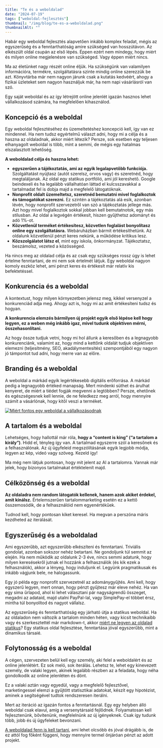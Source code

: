 ```yaml
---
title: "Te és a weboldalad"
date: "2024-07-19"
tags: ["weboldal-fejlesztés"]
thumbnail: "/img/blog/te-es-a-weboldalad.png"
thumbnailAlt: ""
---
```


<p class="lead">Habár egy weboldal fejlesztés alapvetően inkább komplex feladat, mégis az egyszerűség és a fenntarthatóság amire szükséged van hosszútávon. Az elkészült oldal csupán az első lépés. Éppen ezért nem mindegy, hogy miért és milyen online megjelenésre van szükséged. Vagy éppen miért nincs.</p>

Ma az életünket nagy részét online éljük. Ha szükségünk van valamilyen információra, termékre, szolgáltatásra szinte mindig online szerezzük be azt. Könyvtárba már nem nagyon járunk csak a kutatás kedvéért, ahogy a fizikai üzleteket sem nagyon használjuk már, ha nem napi vásárlásról van szó.

Egy saját weboldal és az így létrejött online jelenlét igazán hasznos lehet vállalkozásod számára, ha megfelelően kihasználod.

## Koncepció és a weboldal

Egy weboldal fejlesztéséhez és üzemeltetéshez koncepció kell, így van ez mindennel. Ha nem tudsz egyértelmű választ adni, hogy mi a célja és a haszna az oldaladnak, akkor miért létezik? Persze, sok esetben egy teljesen elhanyagolt weboldal is több, mint a semmi, de mégis egy hatalmas elszalasztott lehetőség.

**A weboldalad célja és haszna lehet:**

- **egyszerűen a tájékoztatás, ami az egyik legalapvetőbb funkciója.** Szolgáltatást nyújtasz (autót szerelsz, orvos vagy) és szeretnéd, hogy megtaláljanak. Az oldal egy statikus portfólió, ami jól kereshető. Google beindexeli és ha legalább vállalhatóan láttad el kulcsszavakkal a tartalmadat fel is dobja majd a megfelelő látogatóknak.
- **Nonprofit oldalt üzemeltetsz, szeretnéd bemutatni mivel foglalkoztok és támogatókat szerezni.** Ez szintén a tájékoztatás alá esik, azonban lévén, hogy nonprofit szervezetről van szó a tájékoztatás jellege más. Azt hogy mivel foglalkoztok sokkal jobban kell bemutatnotok, egy más stílusban. Az oldal a legvégén értékesít, hiszen gyűjthetsz adományt és adó 1%-ot.
- **Közvetlenül terméket értékesítesz, közvetlen foglalást bonyolítasz online egy szolgáltatásra.** Webáruházban bármit értékesíthetünk. Az oldalunk közvetlenül pénzt keres nekünk, a működése kritikus lesz.
- **Közszolgálatot látsz el**, mint egy iskola, önkormányzat. Tájékoztatsz, beszámolsz, vezeted a közösséged.

Ha nincs meg az oldalad célja és az csak egy szükséges rossz úgy is lehet értelme fenntartani, de mi nem sok értelmét látjuk. Egy weboldal nagyon komoly eszköz lehet, ami pénzt keres és értékesít már relatív kis befektetéssel.

## Konkurencia és a weboldal

A kontextust, hogy milyen környezetben jelensz meg, kikkel versenyzel a konkurenciád adja meg. Ahogy azt is, hogy mi az amit értékesíteni tudsz és hogyan.

**A konkurencia elemzés bármilyen új projekt egyik első lépése kell hogy legyen, ez a weben még inkább igaz, mivel tudunk objektíven mérni, összehasonlítani.**

Az hogy össze tudjuk vetni, hogy mi hol állunk a keresőben és a legnagyobb konkurenciánk, valamint az, hogy mind a kettőnk oldalát tudjuk objektíven elemezni (teljesítmény, SEO, akadálymentesítés) szempontjából egy nagyon jó támpontot tud adni, hogy merre van az előre.

## Branding és a weboldal

A weboldal a márkád egyik legértékesebb digitális erőforrása. A márkád pedig a legnagyobb értéked manapság. Mert mindenki süthet és árulhat kenyeret, de miért a tiédet fogják megvenni a legtöbben? Persze, ehetőnek és egészségesnek kell lennie, de ne feledkezz meg arról, hogy mennyire számít a vásárlónak, hogy kitől veszi a terméket.

[![Miért fontos egy weboldal a vállalkozásodnak](https://img.youtube.com/vi/NN7YEIlc-Oc/maxresdefault.jpg)](https://www.youtube.com/watch?v=NN7YEIlc-Oc&ab_channel=HubSpotMarketing)

## A tartalom és a weboldal

Lehetséges, hogy hallottál már róla, **hogy a “content is king” (“a tartalom a király”)**. Hidd el, tényleg így van. A tartalmad egyszerre szól a keresőnek és a felhasználónak. Az új ügyfeleid megszólításának egyik legjobb módja, legyen az kép, videó vagy szöveg. Kezeld így!

Ma még nem látjuk pontosan, hogy mit jelent az AI a tartalomra. Vannak már jelek, hogy bizonyos tartalmakat értéktelenít majd.

## Célközönség és a weboldal

**Az oldaladra nem random látogatók kellenek, hanem azok akiket érdekel, amit kínálsz.** Értelemszerűen tartalommarketing esetén ez a kettő összemosódik, de a felhasználóid nem egyenértékűek.

Tudnod kell, hogy pontosan kiket keresel. Ha megvan a perszóna máris kezdheted az iterálását.

## Egyszerűség és a weboldalad

Ami egyszerűbb, azt egyszerűbb elkészíteni és fenntartani. Triviális gondolat, azonban sokszor nehéz betartani. Ne gondoljunk túl semmit az elején. Ha nem működik az oldalunk 2-3 éve, nincs semmi adatunk, hogy milyen keresésekről jutnak el hozzánk a felhasználók (és kik ezek a felhasználók), akkor a lényeg, hogy induljunk el. Legyünk pragmatikusak és inkább vágjunk bele, ne halogassunk.

Egy jó példa egy nonprofit szervezetnél az adománygyűjtés. Ami kell, hogy egyszerű legyen, mert onnan, hogy pénzt gyűjtesz már eleve nehéz. Ha van egy sima űrlapod, ahol ki lehet választani pár nagyságrendű összeget, megadni az adataid, majd utalni PayPal-lal, vagy SimplePay-el többet érsz, mintha túl bonyolítod és nagyot vállalsz.

Az egyszerűség és fenntarthatóság egy járható útja a statikus weboldal. Ha az oldaladon nem változik a tartalom minden héten, vagy kicsit technikaibb vagy és szerkesztettél már markdown-t, akkor [miért ne legyen az oldalad statikus](https://conedevelopment.com/hu/mi-a-statikus-weboldal-es-miert-egy-jo-dolog/)? Egy statikus oldal fejlesztése, fenntartása jóval egyszerűbb, mint a dinamikus társaié.

## Folytonosság és a weboldal

A cégen, szervezeten belül kell egy személy, aki felel a weboldalért és az online jelenlétért. Ez sok meló, sok iterálás. Lehetsz te, lehet egy kinevezett személy, de valaki legyen, akinek legalább részben az a feladata, hogy néha gondolkodik az online jelenléten és dönt.

Ez a valaki aztán vagy egyedül, vagy a megfelelő fejlesztővel, marketingessel elemzi a gyűjtött statisztikai adatokat, készít egy hipotézist, aminek a segítségével tudtok rendszeresen iterálni.

Mert az iteráció az igazán fontos a fenntartásnál. Egy egy helyben álló weboldal csak elavul, amíg a versenytársaid fejlődnek. Folyamatosan kell fejlesztenünk, bővítenünk, megfelelnünk az új igényeknek. Csak így tudunk több, jobb és új ügyfeleket bevonzani.

[A weboldalad fenn is kell tartani](https://conedevelopment.com/hu/egy-wordpress-weboldal-fenntartasanak-koltsegei/), ami lehet olcsóbb és jóval drágább is, de ez attól fog főként függeni, hogy mennyire termel önjáróan pénzt az adott projekt.


